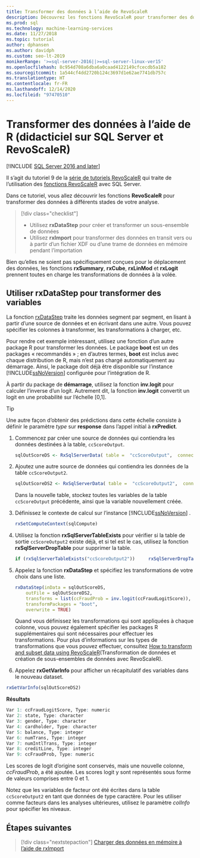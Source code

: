 ```yaml
---
title: Transformer des données à l’aide de RevoScaleR
description: Découvrez les fonctions RevoScaleR pour transformer des données à différentes étapes de votre analyse et comment transformer des données à l’aide du langage R sur SQL Server.
ms.prod: sql
ms.technology: machine-learning-services
ms.date: 11/27/2018
ms.topic: tutorial
author: dphansen
ms.author: davidph
ms.custom: seo-lt-2019
monikerRange: '>=sql-server-2016||>=sql-server-linux-ver15'
ms.openlocfilehash: 8c954d708a6dba6a0caad4122149cfcecdb5a182
ms.sourcegitcommit: 1a544cf4dd2720b124c3697d1e62ae7741db757c
ms.translationtype: HT
ms.contentlocale: fr-FR
ms.lasthandoff: 12/14/2020
ms.locfileid: "97470510"
---
```

# <a name="transform-data-using-r-sql-server-and-revoscaler-tutorial"></a>Transformer des données à l’aide de R (didacticiel sur SQL Server et RevoScaleR)
[!INCLUDE [SQL Server 2016 and later](../../includes/applies-to-version/sqlserver2016.md)]

Il s’agit du tutoriel 9 de la [série de tutoriels RevoScaleR](deepdive-data-science-deep-dive-using-the-revoscaler-packages.md) qui traite de l’utilisation des [fonctions RevoScaleR](/machine-learning-server/r-reference/revoscaler/revoscaler) avec SQL Server.

Dans ce tutoriel, vous allez découvrir les fonctions **RevoScaleR** pour transformer des données à différents stades de votre analyse.

> [!div class="checklist"]
> * Utilisez **rxDataStep** pour créer et transformer un sous-ensemble de données
> * Utilisez **rxImport** pour transformer des données en transit vers ou à partir d’un fichier XDF ou d’une trame de données en mémoire pendant l’importation

Bien qu’elles ne soient pas spécifiquement conçues pour le déplacement des données, les fonctions **rxSummary**, **rxCube**, **rxLinMod** et **rxLogit** prennent toutes en charge les transformations de données à la volée.

## <a name="use-rxdatastep-to-transform-variables"></a>Utiliser rxDataStep pour transformer des variables

La fonction [rxDataStep](/machine-learning-server/r-reference/revoscaler/rxdatastep) traite les données segment par segment, en lisant à partir d’une source de données et en écrivant dans une autre. Vous pouvez spécifier les colonnes à transformer, les transformations à charger, etc.

Pour rendre cet exemple intéressant, utilisez une fonction d’un autre package R pour transformer les données. Le package **boot** est un des packages « recommandés » ; en d’autres termes, **boot** est inclus avec chaque distribution de R, mais n’est pas chargé automatiquement au démarrage. Ainsi, le package doit déjà être disponible sur l’instance [!INCLUDE[ssNoVersion](../../includes/ssnoversion-md.md)] configurée pour l’intégration de R.

À partir du package de **démarrage**, utilisez la fonction **inv.logit** pour calculer l’inverse d’un logit. Autrement dit, la fonction **inv.logit** convertit un logit en une probabilité sur l’échelle [0,1].

> [!TIP] 
> Une autre façon d’obtenir des prédictions dans cette échelle consiste à définir le paramètre *type* sur **response** dans l’appel initial à **rxPredict**.

1. Commencez par créer une source de données qui contiendra les données destinées à la table, `ccScoreOutput`.
  
    ```R
    sqlOutScoreDS <- RxSqlServerData( table =  "ccScoreOutput",  connectionString = sqlConnString, rowsPerRead = sqlRowsPerRead )
    ```
  
2. Ajoutez une autre source de données qui contiendra les données de la table `ccScoreOutput2`.
  
    ```R
    sqlOutScoreDS2 <- RxSqlServerData( table =  "ccScoreOutput2",  connectionString = sqlConnString, rowsPerRead = sqlRowsPerRead )
    ```
  
    Dans la nouvelle table, stockez toutes les variables de la table `ccScoreOutput` précédente, ainsi que la variable nouvellement créée.
  
3. Définissez le contexte de calcul sur l’instance [!INCLUDE[ssNoVersion](../../includes/ssnoversion-md.md)] .
  
    ```R
    rxSetComputeContext(sqlCompute)
    ```
  
4. Utilisez la fonction **rxSqlServerTableExists** pour vérifier si la table de sortie `ccScoreOutput2` existe déjà, et si tel est le cas, utilisez la fonction **rxSqlServerDropTable** pour supprimer la table.
  
    ```R
    if (rxSqlServerTableExists("ccScoreOutput2"))     rxSqlServerDropTable("ccScoreOutput2")
    ```
  
5. Appelez la fonction **rxDataStep** et spécifiez les transformations de votre choix dans une liste.
  
    ```R
    rxDataStep(inData = sqlOutScoreDS,
        outFile = sqlOutScoreDS2,
        transforms = list(ccFraudProb = inv.logit(ccFraudLogitScore)),
        transformPackages = "boot",
        overwrite = TRUE)
    ```

    Quand vous définissez les transformations qui sont appliquées à chaque colonne, vous pouvez également spécifier les packages R supplémentaires qui sont nécessaires pour effectuer les transformations.  Pour plus d’informations sur les types de transformations que vous pouvez effectuer, consultez [How to transform and subset data using RevoScaleR](/machine-learning-server/r/how-to-revoscaler-data-transform)(Transformation de données et création de sous-ensembles de données avec RevoScaleR).
  
6. Appelez **rxGetVarInfo** pour afficher un récapitulatif des variables dans le nouveau dataset.
  
```R
rxGetVarInfo(sqlOutScoreDS2)
```

**Résultats**

```R
Var 1: ccFraudLogitScore, Type: numeric
Var 2: state, Type: character
Var 3: gender, Type: character
Var 4: cardholder, Type: character
Var 5: balance, Type: integer
Var 6: numTrans, Type: integer
Var 7: numIntlTrans, Type: integer
Var 8: creditLine, Type: integer
Var 9: ccFraudProb, Type: numeric
```

Les scores de logit d’origine sont conservés, mais une nouvelle colonne, *ccFraudProb*, a été ajoutée. Les scores logit y sont représentés sous forme de valeurs comprises entre 0 et 1.

Notez que les variables de facteur ont été écrites dans la table `ccScoreOutput2` en tant que données de type caractère. Pour les utiliser comme facteurs dans les analyses ultérieures, utilisez le paramètre *colInfo* pour spécifier les niveaux.

## <a name="next-steps"></a>Étapes suivantes

> [!div class="nextstepaction"]
> [Charger des données en mémoire à l’aide de rxImport](../../machine-learning/tutorials/deepdive-load-data-into-memory-using-rximport.md)